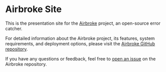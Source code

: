 # Airbroke Site

This is the presentation site for the [Airbroke](https://github.com/icoretech/airbroke) project, an open-source error catcher.

For detailed information about the Airbroke project, its features, system requirements, and deployment options, please visit the [Airbroke GitHub repository](https://github.com/icoretech/airbroke).

If you have any questions or feedback, feel free to [open an issue](https://github.com/icoretech/airbroke/issues/new) on the Airbroke repository.
